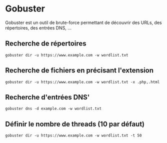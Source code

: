 # Gobuster

Gobuster est un outil de brute-force permettant de découvrir des URLs, des répertoires, des entrées DNS, ...


## Recherche de répertoires

`gobuster dir -u https://www.example.com -w wordlist.txt`

## Recherche de fichiers en précisant l'extension

`gobuster dir -u https://www.example.com -w wordlist.txt -x .php,.html`

## Recherche d'entrées DNS'

`gobuster dns -d example.com -w wordlist.txt`


## Définir le nombre de threads (10 par défaut)

`gobuster dir -u https://www.example.com -w wordlist.txt -t 50`